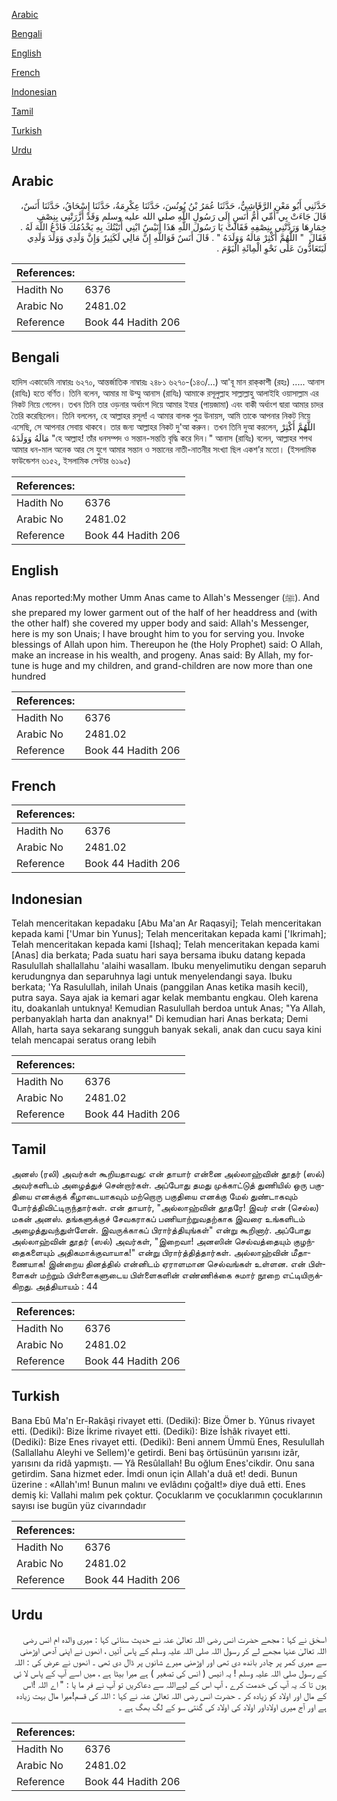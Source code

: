 [Arabic](#arabic)

[Bengali](#bengali)

[English](#english)

[French](#french)

[Indonesian](#indonesian)

[Tamil](#tamil)

[Turkish](#turkish)

[Urdu](#urdu)

## Arabic


<div dir="rtl" lang="ar" style={{fontSize:'larger',backgroundColor:'#f8f9fa',padding:20}}>
حَدَّثَنِي أَبُو مَعْنٍ الرَّقَاشِيُّ، حَدَّثَنَا عُمَرُ بْنُ يُونُسَ، حَدَّثَنَا عِكْرِمَةُ، حَدَّثَنَا إِسْحَاقُ، حَدَّثَنَا أَنَسٌ، قَالَ جَاءَتْ بِي أُمِّي أُمُّ أَنَسٍ إِلَى رَسُولِ اللَّهِ صلى الله عليه وسلم وَقَدْ أَزَّرَتْنِي بِنِصْفِ خِمَارِهَا وَرَدَّتْنِي بِنِصْفِهِ فَقَالَتْ يَا رَسُولَ اللَّهِ هَذَا أُنَيْسٌ ابْنِي أَتَيْتُكَ بِهِ يَخْدُمُكَ فَادْعُ اللَّهَ لَهُ ‏.‏ فَقَالَ ‏ "‏ اللَّهُمَّ أَكْثِرْ مَالَهُ وَوَلَدَهُ ‏"‏ ‏.‏ قَالَ أَنَسٌ فَوَاللَّهِ إِنَّ مَالِي لَكَثِيرٌ وَإِنَّ وَلَدِي وَوَلَدَ وَلَدِي لَيَتَعَادُّونَ عَلَى نَحْوِ الْمِائَةِ الْيَوْمَ ‏.‏
</div>
<div style={{backgroundColor:'#f8f9fa',padding:20, marginBottom: 10}}><table> <thead> <tr> <th>References:</th> <th></th> </tr> </thead> <tbody><tr><td>Hadith No</td><td>6376</td></tr><tr><td>Arabic No</td><td>2481.02</td></tr><tr><td>Reference</td><td>Book 44 Hadith 206</td></tr></tbody></table></div>

## Bengali


<div dir="ltr" lang="bn" style={{fontSize:'larger',backgroundColor:'#f8f9fa',padding:20}}>
হাদিস একাডেমি নাম্বারঃ ৬২৭০, আন্তর্জাতিক নাম্বারঃ ২৪৮১ ৬২৭০-(১৪৩/...) আ'বূ মান রাক্‌কাশী (রহঃ) ..... আনাস (রাযিঃ) হতে বর্ণিত। তিনি বলেন, আমার মা উম্মু আনাস (রাযিঃ) আমাকে রসূলুল্লাহ সাল্লাল্লাহু আলাইহি ওয়াসাল্লাম এর নিকট নিয়ে গেলেন। তখন তিনি তার ওড়নার অর্ধাংশ দিয়ে আমার ইযার (পায়জামা) এবং বাকী অর্ধাংশ দ্বারা আমার চাদর তৈরি করেছিলেন। তিনি বললেন, হে আল্লাহর রসূল! এ আমার বালক পুত্র উনায়স, আমি তাকে আপনার নিকট নিয়ে এসেছি, সে আপনার সেবায় থাকবে। তার জন্য আল্লাহর নিকট দু'আ করুন। তখন তিনি দুআ করলেন, اللَّهُمَّ أَكْثِرْ مَالَهُ وَوَلَدَهُ "হে আল্লাহ! তাঁর ধনসম্পদ ও সন্তান-সন্ততি বৃদ্ধি করে দিন।" আনাস (রাযিঃ) বলেন, আল্লাহর শপথ আমার ধন-মাল অনেক আর সে যুগে আমার সন্তান ও সন্তানের নাতী-নাতনীর সংখ্যা ছিল একশ’র মতো। (ইসলামিক ফাউন্ডেশন ৬১৫২, ইসলামিক সেন্টার ৬১৯৫)
</div>
<div style={{backgroundColor:'#f8f9fa',padding:20, marginBottom: 10}}><table> <thead> <tr> <th>References:</th> <th></th> </tr> </thead> <tbody><tr><td>Hadith No</td><td>6376</td></tr><tr><td>Arabic No</td><td>2481.02</td></tr><tr><td>Reference</td><td>Book 44 Hadith 206</td></tr></tbody></table></div>

## English


<div dir="ltr" lang="en" style={{fontSize:'larger',backgroundColor:'#f8f9fa',padding:20}}>
Anas reported:My mother Umm Anas came to Allah's Messenger (ﷺ). And she prepared my lower garment out of the half of her headdress and (with the other half) she covered my upper body and said: Allah's Messenger, here is my son Unais; I have brought him to you for serving you. Invoke blessings of Allah upon him. Thereupon he (the Holy Prophet) said: O Allah, make an increase in his wealth, and progeny. Anas said: By Allah, my fortune is huge and my children, and grand-children are now more than one hundred
</div>
<div style={{backgroundColor:'#f8f9fa',padding:20, marginBottom: 10}}><table> <thead> <tr> <th>References:</th> <th></th> </tr> </thead> <tbody><tr><td>Hadith No</td><td>6376</td></tr><tr><td>Arabic No</td><td>2481.02</td></tr><tr><td>Reference</td><td>Book 44 Hadith 206</td></tr></tbody></table></div>

## French


<div dir="ltr" lang="fr" style={{fontSize:'larger',backgroundColor:'#f8f9fa',padding:20}}>

</div>
<div style={{backgroundColor:'#f8f9fa',padding:20, marginBottom: 10}}><table> <thead> <tr> <th>References:</th> <th></th> </tr> </thead> <tbody><tr><td>Hadith No</td><td>6376</td></tr><tr><td>Arabic No</td><td>2481.02</td></tr><tr><td>Reference</td><td>Book 44 Hadith 206</td></tr></tbody></table></div>

## Indonesian


<div dir="ltr" lang="id" style={{fontSize:'larger',backgroundColor:'#f8f9fa',padding:20}}>
Telah menceritakan kepadaku [Abu Ma'an Ar Raqasyi]; Telah menceritakan kepada kami ['Umar bin Yunus]; Telah menceritakan kepada kami ['Ikrimah]; Telah menceritakan kepada kami [Ishaq]; Telah menceritakan kepada kami [Anas] dia berkata; Pada suatu hari saya bersama ibuku datang kepada Rasulullah shallallahu 'alaihi wasallam. Ibuku menyelimutiku dengan separuh kerudungnya dan separuhnya lagi untuk menyelendangi saya. Ibuku berkata; 'Ya Rasulullah, inilah Unais (panggilan Anas ketika masih kecil), putra saya. Saya ajak ia kemari agar kelak membantu engkau. OIeh karena itu, doakanlah untuknya! Kemudian Rasulullah berdoa untuk Anas; "Ya Allah, perbanyaklah harta dan anaknya!" Di kemudian hari Anas berkata; Demi Allah, harta saya sekarang sungguh banyak sekali, anak dan cucu saya kini telah mencapai seratus orang lebih
</div>
<div style={{backgroundColor:'#f8f9fa',padding:20, marginBottom: 10}}><table> <thead> <tr> <th>References:</th> <th></th> </tr> </thead> <tbody><tr><td>Hadith No</td><td>6376</td></tr><tr><td>Arabic No</td><td>2481.02</td></tr><tr><td>Reference</td><td>Book 44 Hadith 206</td></tr></tbody></table></div>

## Tamil


<div dir="ltr" lang="ta" style={{fontSize:'larger',backgroundColor:'#f8f9fa',padding:20}}>
அனஸ் (ரலி) அவர்கள் கூறியதாவது: என் தாயார் என்னை அல்லாஹ்வின் தூதர் (ஸல்) அவர்களிடம் அழைத்துச் சென்றார்கள். அப்போது தமது முக்காட்டுத் துணியில் ஒரு பகுதியை எனக்குக் கீழாடையாகவும் மற்றொரு பகுதியை எனக்கு மேல் துண்டாகவும் போர்த்திவிட்டிருந்தார்கள். என் தாயார், "அல்லாஹ்வின் தூதரே! இவர் என் (செல்ல) மகன் அனஸ். தங்களுக்குச் சேவகராகப் பணியாற்றுவதற்காக இவரை உங்களிடம் அழைத்துவந்துள்ளேன். இவருக்காகப் பிரார்த்தியுங்கள்" என்று கூறினார். அப்போது அல்லாஹ்வின் தூதர் (ஸல்) அவர்கள், "இறைவா! அனஸின் செல்வத்தையும் குழந்தைகளையும் அதிகமாக்குவாயாக!" என்று பிரார்த்தித்தார்கள். அல்லாஹ்வின் மீதாணையாக! இன்றைய தினத்தில் என்னிடம் ஏராளமான செல்வங்கள் உள்ளன. என் பிள்ளைகள் மற்றும் பிள்ளைகளுடைய பிள்ளைகளின் எண்ணிக்கை சுமார் நூறை எட்டியிருக்கிறது. அத்தியாயம் : 44
</div>
<div style={{backgroundColor:'#f8f9fa',padding:20, marginBottom: 10}}><table> <thead> <tr> <th>References:</th> <th></th> </tr> </thead> <tbody><tr><td>Hadith No</td><td>6376</td></tr><tr><td>Arabic No</td><td>2481.02</td></tr><tr><td>Reference</td><td>Book 44 Hadith 206</td></tr></tbody></table></div>

## Turkish


<div dir="ltr" lang="tr" style={{fontSize:'larger',backgroundColor:'#f8f9fa',padding:20}}>
Bana Ebû Ma'n Er-Rakâşi rivayet etti. (Dediki): Bize Ömer b. Yûnus rivayet etti. (Dediki): Bize İkrime rivayet etti. (Dediki): Bize İshâk rivayet etti. (Dediki): Bize Enes rivayet etti. (Dediki): Beni annem Ümmü Enes, Resulullah (Sallallahu Aleyhi ve Sellem)'e getirdi. Beni baş örtüsünün yarısını izâr, yarısını da ridâ yapmıştı. — Yâ Resûlallah! Bu oğlum Enes'cikdir. Onu sana getirdim. Sana hizmet eder. İmdi onun için Allah'a duâ et! dedi. Bunun üzerine : «Allah'ım! Bunun malını ve evlâdını çoğalt!» diye duâ etti. Enes demiş ki: Vallahi malım pek çoktur. Çocuklarım ve çocuklarımın çocuklarının sayısı ise bugün yüz civarındadır
</div>
<div style={{backgroundColor:'#f8f9fa',padding:20, marginBottom: 10}}><table> <thead> <tr> <th>References:</th> <th></th> </tr> </thead> <tbody><tr><td>Hadith No</td><td>6376</td></tr><tr><td>Arabic No</td><td>2481.02</td></tr><tr><td>Reference</td><td>Book 44 Hadith 206</td></tr></tbody></table></div>

## Urdu


<div dir="rtl" lang="ur" style={{fontSize:'larger',backgroundColor:'#f8f9fa',padding:20}}>
اسحٰق نے کہا : مجھے حضرت انس رضی اللہ تعالیٰ عنہ نے حدیث سنائی کہا : میری والدہ ام انس رضی اللہ تعالیٰ عنہا مجھے لے کر رسول اللہ صلی اللہ علیہ وسلم کے پاس آئیں ، انھوں نے اپنی آدھی اوڑھنی سے میری کمر پر چادر باندھ دی تھی اور اوڑھنی میرے شانوں پر ڈال دی تھی ۔ انھوں نے عرض کی : اللہ کے رسول صلی اللہ علیہ وسلم ! یہ انیس ( انس کی تصغیر ) ہے میرا بیٹا ہے ، میں اسے آپ کے پاس لا ئی ہوں تا کہ یہ آپ کی خدمت کرے ، آپ اس کے لیےاللہ سے دعاکریں تو آپ نے فر ما یا : " اے اللہ !اس کے مال اور اولاد کو زیادہ کر ۔ حضرت انس رضی اللہ تعالیٰ عنہ نے کہا : اللہ کی قسم!میرا مال بہت زیادہ ہے اور آج میری اولاداور اولاد کی اولاد کی گنتی سو کے لگ بھگ ہے ۔
</div>
<div style={{backgroundColor:'#f8f9fa',padding:20, marginBottom: 10}}><table> <thead> <tr> <th>References:</th> <th></th> </tr> </thead> <tbody><tr><td>Hadith No</td><td>6376</td></tr><tr><td>Arabic No</td><td>2481.02</td></tr><tr><td>Reference</td><td>Book 44 Hadith 206</td></tr></tbody></table></div>